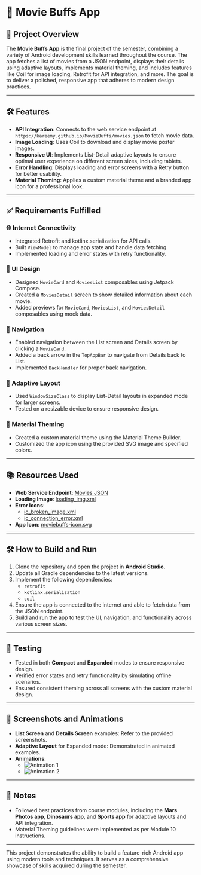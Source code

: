 # 🎥 Movie Buffs App

## 📖 Project Overview
The **Movie Buffs App** is the final project of the semester, combining a variety of Android development skills learned throughout the course. The app fetches a list of movies from a JSON endpoint, displays their details using adaptive layouts, implements material theming, and includes features like Coil for image loading, Retrofit for API integration, and more. The goal is to deliver a polished, responsive app that adheres to modern design practices.

---

## 🛠️ Features
- **API Integration**: Connects to the web service endpoint at `https://kareemy.github.io/MovieBuffs/movies.json` to fetch movie data.
- **Image Loading**: Uses Coil to download and display movie poster images.
- **Responsive UI**: Implements List-Detail adaptive layouts to ensure optimal user experience on different screen sizes, including tablets.
- **Error Handling**: Displays loading and error screens with a Retry button for better usability.
- **Material Theming**: Applies a custom material theme and a branded app icon for a professional look.

---

## ✅ Requirements Fulfilled
### 🌐 Internet Connectivity
- Integrated Retrofit and kotlinx.serialization for API calls.
- Built `ViewModel` to manage app state and handle data fetching.
- Implemented loading and error states with retry functionality.

### 🎨 UI Design
- Designed `MovieCard` and `MoviesList` composables using Jetpack Compose.
- Created a `MoviesDetail` screen to show detailed information about each movie.
- Added previews for `MovieCard`, `MoviesList`, and `MoviesDetail` composables using mock data.

### 🔄 Navigation
- Enabled navigation between the List screen and Details screen by clicking a `MovieCard`.
- Added a back arrow in the `TopAppBar` to navigate from Details back to List.
- Implemented `BackHandler` for proper back navigation.

### 📱 Adaptive Layout
- Used `WindowSizeClass` to display List-Detail layouts in expanded mode for larger screens.
- Tested on a resizable device to ensure responsive design.

### 🎨 Material Theming
- Created a custom material theme using the Material Theme Builder.
- Customized the app icon using the provided SVG image and specified colors.

---

## 📚 Resources Used
- **Web Service Endpoint**: [Movies JSON](https://kareemy.github.io/MovieBuffs/movies.json)
- **Loading Image**: [loading_img.xml](https://kareemy.github.io/Mars/loading_img.xml)
- **Error Icons**:
  - [ic_broken_image.xml](https://kareemy.github.io/Mars/ic_broken_image.xml)
  - [ic_connection_error.xml](https://kareemy.github.io/Mars/ic_connection_error.xml)
- **App Icon**: [moviebuffs-icon.svg](https://kareemy.github.io/MovieBuffs/moviebuffs-icon.svg)

---

## 🛠️ How to Build and Run
1. Clone the repository and open the project in **Android Studio**.
2. Update all Gradle dependencies to the latest versions.
3. Implement the following dependencies:
   - `retrofit`
   - `kotlinx.serialization`
   - `coil`
4. Ensure the app is connected to the internet and able to fetch data from the JSON endpoint.
5. Build and run the app to test the UI, navigation, and functionality across various screen sizes.

---

## 🧪 Testing
- Tested in both **Compact** and **Expanded** modes to ensure responsive design.
- Verified error states and retry functionality by simulating offline scenarios.
- Ensured consistent theming across all screens with the custom material design.

---

## 📸 Screenshots and Animations
- **List Screen** and **Details Screen** examples: Refer to the provided screenshots.
- **Adaptive Layout** for Expanded mode: Demonstrated in animated examples.
- **Animations**:  
  - ![Animation 1](https://kareemy.github.io/moviebuffs-anim1.gif)  
  - ![Animation 2](https://kareemy.github.io/moviebuffs-anim2.gif)

---

## 📝 Notes
- Followed best practices from course modules, including the **Mars Photos app**, **Dinosaurs app**, and **Sports app** for adaptive layouts and API integration.
- Material Theming guidelines were implemented as per Module 10 instructions.

---

This project demonstrates the ability to build a feature-rich Android app using modern tools and techniques. It serves as a comprehensive showcase of skills acquired during the semester.
